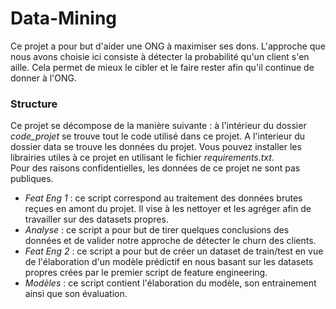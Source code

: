 # Data-Mining
Ce projet a pour but d'aider une ONG à maximiser ses dons. L'approche que nous avons choisie ici consiste à détecter la probabilité qu'un client s'en aille.
Cela permet de mieux le cibler et le faire rester afin qu'il continue de donner à l'ONG.

### Structure

Ce projet se décompose de la manière suivante : à l'intérieur du dossier *code_projet* se trouve tout le code utilisé dans ce projet. A l'interieur du dossier data se trouve les données du projet.
Vous pouvez installer les librairies utiles à ce projet en utilisant le fichier _requirements.txt_.  
Pour des raisons confidentielles, les données de ce projet ne sont pas publiques.
- _Feat Eng 1_ : ce script correspond au traitement des données brutes reçues en amont du projet. Il vise à les nettoyer et les agréger afin de travailler sur des datasets propres.
- _Analyse_ : ce script a pour but de tirer quelques conclusions des données et de valider notre approche de détecter le churn des clients.
- _Feat Eng 2_ : ce script a pour but de créer un dataset de train/test en vue de l'élaboration d'un modèle prédictif en nous basant sur les datasets propres crées par le premier script de feature engineering.
- _Modèles_ : ce script contient l'élaboration du modèle, son entrainement ainsi que son évaluation.

